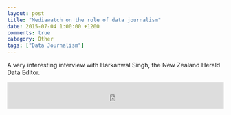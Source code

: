```yaml
---
layout: post
title: "Mediawatch on the role of data journalism"
date: 2015-07-04 1:00:00 +1200
comments: true
category: Other
tags: ["Data Journalism"]
---
```


A very interesting interview with Harkanwal Singh, the New Zealand Herald Data Editor.

<iframe src="http://www.radionz.co.nz/audio/remote-player?id=201762824" width="100%" frameborder="0" height="62px"></iframe>
